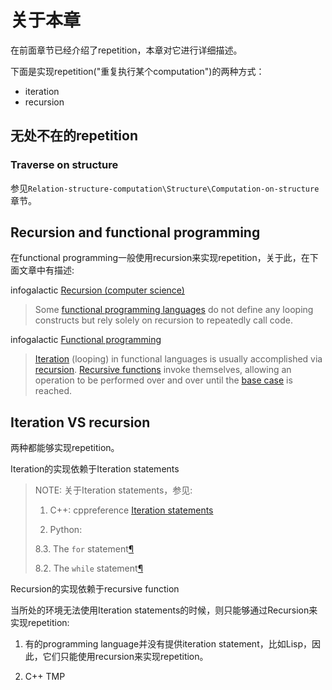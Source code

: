 # 关于本章

在前面章节已经介绍了repetition，本章对它进行详细描述。

下面是实现repetition("重复执行某个computation")的两种方式：

- iteration
- recursion



## 无处不在的repetition

### Traverse on structure

参见`Relation-structure-computation\Structure\Computation-on-structure`章节。



## Recursion and functional programming

在functional programming一般使用recursion来实现repetition，关于此，在下面文章中有描述:

infogalactic [Recursion (computer science)](https://infogalactic.com/info/Recursion_(computer_science))

> Some [functional programming languages](https://infogalactic.com/info/Functional_languages) do not define any looping constructs but rely solely on recursion to repeatedly call code. 

infogalactic [Functional programming](https://infogalactic.com/info/Functional_programming)

> [Iteration](https://infogalactic.com/info/Iteration) (looping) in functional languages is usually accomplished via [recursion](https://infogalactic.com/info/Recursion). [Recursive functions](https://infogalactic.com/info/Recursion_(computer_science)) invoke themselves, allowing an operation to be performed over and over until the [base case](https://infogalactic.com/info/Recursion_(computer_science)) is reached. 



## Iteration VS recursion

两种都能够实现repetition。

Iteration的实现依赖于Iteration statements

> NOTE: 关于Iteration statements，参见:
>
> 1) C++: cppreference [Iteration statements](https://en.cppreference.com/w/cpp/language/statements#Iteration_statements)
>
> 2) Python: 
>
> 8.3. The `for` statement[¶](https://docs.python.org/3/reference/compound_stmts.html#the-for-statement)
>
> 8.2. The `while` statement[¶](https://docs.python.org/3/reference/compound_stmts.html#the-while-statement)
>
> 

Recursion的实现依赖于recursive function

当所处的环境无法使用Iteration statements的时候，则只能够通过Recursion来实现repetition: 

1) 有的programming language并没有提供iteration statement，比如Lisp，因此，它们只能使用recursion来实现repetition。

2) C++ TMP

